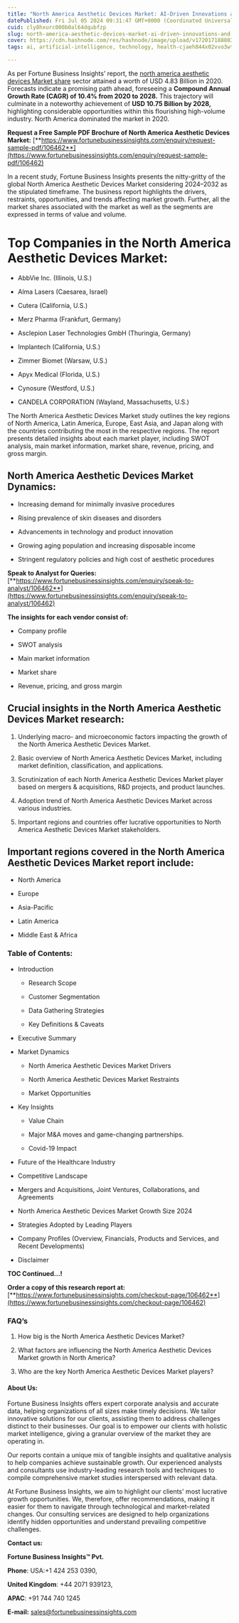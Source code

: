 ```yaml
---
title: "North America Aesthetic Devices Market: AI-Driven Innovations and Trends"
datePublished: Fri Jul 05 2024 09:31:47 GMT+0000 (Coordinated Universal Time)
cuid: cly8hxurc000b0al64dqubfzp
slug: north-america-aesthetic-devices-market-ai-driven-innovations-and-trends
cover: https://cdn.hashnode.com/res/hashnode/image/upload/v1720171888033/172f172a-781f-4d41-b0c4-1cb3a3ad2f6a.png
tags: ai, artificial-intelligence, technology, health-cjaeh844x02vvo3wtj5r2s75q, healthcare

---
```


As per Fortune Business Insights’ report, the [north america aesthetic devices Market share](https://www.fortunebusinessinsights.com/north-america-aesthetic-devices-market-106462) sector attained a worth of USD 4.83 Billion in 2020. Forecasts indicate a promising path ahead, foreseeing a **Compound Annual Growth Rate (CAGR) of 10.4% from 2020 to 2028.** This trajectory will culminate in a noteworthy achievement of **USD 10.75 Billion by 2028,** highlighting considerable opportunities within this flourishing high-volume industry. North America dominated the market in 2020.

**Request a Free Sample PDF Brochure of North America Aesthetic Devices Market:** [**https://www.fortunebusinessinsights.com/enquiry/request-sample-pdf/106462**](https://www.fortunebusinessinsights.com/enquiry/request-sample-pdf/106462)

In a recent study, Fortune Business Insights presents the nitty-gritty of the global North America Aesthetic Devices Market considering 2024–2032 as the stipulated timeframe. The business report highlights the drivers, restraints, opportunities, and trends affecting market growth. Further, all the market shares associated with the market as well as the segments are expressed in terms of value and volume.

# **Top Companies in the North America Aesthetic Devices Market:**

* AbbVie Inc. (Illinois, U.S.)
    
* Alma Lasers (Caesarea, Israel)
    
* Cutera (California, U.S.)
    
* Merz Pharma (Frankfurt, Germany)
    
* Asclepion Laser Technologies GmbH (Thuringia, Germany)
    
* Implantech (California, U.S.)
    
* Zimmer Biomet (Warsaw, U.S.)
    
* Apyx Medical (Florida, U.S.)
    
* Cynosure (Westford, U.S.)
    
* CANDELA CORPORATION (Wayland, Massachusetts, U.S.)
    

The North America Aesthetic Devices Market study outlines the key regions of North America, Latin America, Europe, East Asia, and Japan along with the countries contributing the most in the respective regions. The report presents detailed insights about each market player, including SWOT analysis, main market information, market share, revenue, pricing, and gross margin.

## North America Aesthetic Devices Market **Dynamics**:

* Increasing demand for minimally invasive procedures
    
* Rising prevalence of skin diseases and disorders
    
* Advancements in technology and product innovation
    
* Growing aging population and increasing disposable income
    
* Stringent regulatory policies and high cost of aesthetic procedures
    

**Speak to Analyst for Queries:** [**https://www.fortunebusinessinsights.com/enquiry/speak-to-analyst/106462**](https://www.fortunebusinessinsights.com/enquiry/speak-to-analyst/106462)

**The insights for each vendor consist of:**

* Company profile
    
* SWOT analysis
    
* Main market information
    
* Market share
    
* Revenue, pricing, and gross margin
    

## **Crucial insights in the North America Aesthetic Devices Market research:**

1. Underlying macro- and microeconomic factors impacting the growth of the North America Aesthetic Devices Market.
    
2. Basic overview of North America Aesthetic Devices Market, including market definition, classification, and applications.
    
3. Scrutinization of each North America Aesthetic Devices Market player based on mergers & acquisitions, R&D projects, and product launches.
    
4. Adoption trend of North America Aesthetic Devices Market across various industries.
    
5. Important regions and countries offer lucrative opportunities to North America Aesthetic Devices Market stakeholders.
    

## **Important regions covered in the North America Aesthetic Devices Market report include:**

* North America
    
* Europe
    
* Asia-Pacific
    
* Latin America
    
* Middle East & Africa
    

### **Table of Contents:**

* Introduction
    
    * Research Scope
        
    * Customer Segmentation
        
    * Data Gathering Strategies
        
    * Key Definitions & Caveats
        
* Executive Summary
    
* Market Dynamics
    
    * North America Aesthetic Devices Market Drivers
        
    * North America Aesthetic Devices Market Restraints
        
    * Market Opportunities
        
* Key Insights
    
    * Value Chain
        
    * Major M&A moves and game-changing partnerships.
        
    * Covid-19 Impact
        
* Future of the Healthcare Industry
    
* Competitive Landscape
    
* Mergers and Acquisitions, Joint Ventures, Collaborations, and Agreements
    
* North America Aesthetic Devices Market Growth Size 2024
    
* Strategies Adopted by Leading Players
    
* Company Profiles (Overview, Financials, Products and Services, and Recent Developments)
    
* Disclaimer
    

**TOC Continued…!**

**Order a copy of this research report at:** [**https://www.fortunebusinessinsights.com/checkout-page/106462**](https://www.fortunebusinessinsights.com/checkout-page/106462)

### **FAQ’s**

1. How big is the North America Aesthetic Devices Market?
    
2. What factors are influencing the North America Aesthetic Devices Market growth in North America?
    
3. Who are the key North America Aesthetic Devices Market players?
    

#### **About Us:**

Fortune Business Insights offers expert corporate analysis and accurate data, helping organizations of all sizes make timely decisions. We tailor innovative solutions for our clients, assisting them to address challenges distinct to their businesses. Our goal is to empower our clients with holistic market intelligence, giving a granular overview of the market they are operating in.

Our reports contain a unique mix of tangible insights and qualitative analysis to help companies achieve sustainable growth. Our experienced analysts and consultants use industry-leading research tools and techniques to compile comprehensive market studies interspersed with relevant data.

At Fortune Business Insights, we aim to highlight our clients' most lucrative growth opportunities. We, therefore, offer recommendations, making it easier for them to navigate through technological and market-related changes. Our consulting services are designed to help organizations identify hidden opportunities and understand prevailing competitive challenges.

**Contact us:**

**Fortune Business Insights™ Pvt.**

**Phone**: USA:+1 424 253 0390,

**United Kingdom**: +44 2071 939123,

**APAC**: +91 744 740 1245

**E-mail:** [sales@fortunebusinessinsights.com](mailto:sales@fortunebusinessinsights.com)